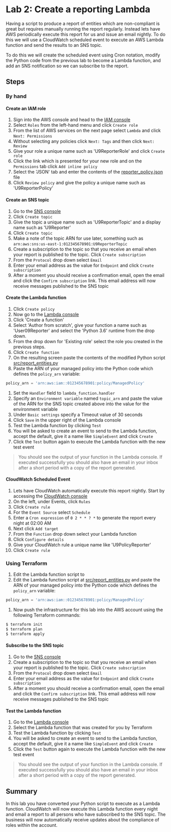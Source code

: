 # Lab 2: Create a reporting Lambda

Having a script to produce a report of entities which are non-compliant is great but requires manually running the report regularly.  Instead lets have AWS periodically execute this report for us and issue an email nightly.  To do this we will use a CloudWatch scheduled event to execute an AWS Lambda function and send the results to an SNS topic.  

To do this we will create the scheduled event using Cron notation, modify the Python code from the previous lab to become a Lambda function, and add an SNS notification so we can subscribe to the report.

## Steps
### By hand
#### Create an IAM role
1. Sign into the AWS console and head to the [IAM console](https://console.aws.amazon.com/iam/home)
1. Select `Roles` from the left-hand menu and click `Create role`
1. From the list of AWS services on the next page select `Lambda` and click `Next: Permissions`
1. Without selecting any policies click `Next: Tags` and then click `Next: Review`
1. Give your role a unique name such as 'U9ReporterRole' and click `Create role`
1. Click the link which is presented for your new role and on the `Permissions` tab click `Add inline policy`
1. Select the 'JSON' tab and enter the contents of the [reporter_policy.json](reporter_policy.json) file
1. Click `Review policy` and give the policy a unique name such as 'U9ReporterPolicy'
#### Create an SNS topic
1. Go to the [SNS console](https://eu-west-1.console.aws.amazon.com/sns/v2/home)
1. Click `Create topic`
1. Give the topic a unique name such as 'U9ReporterTopic' and a display name such as 'U9Reporter'
1. Click `Create topic`
1. Make a note of the topic ARN for use later, something such as `arn:aws:sns:us-east-1:012345678901:U9ReporterTopic`
1. Create a subscription to the topic so that you receive an email when your report is published to the topic.  Click `Create subscription`
1. From the `Protocol` drop down select `Email`
1. Enter your email address as the value for `Endpoint` and click `Create subscription`
1. After a moment you should receive a confirmation email, open the email and click the `Confirm subscription` link.  This email address will now receive messages published to the SNS topic
#### Create the Lambda function
1. Click `Create policy`
1. Now go to the [Lambda console](https://eu-west-1.console.aws.amazon.com/lambda/home)
1. Click 'Create a function'
1. Select 'Author from scratch', give your function a name such as 'User09Reporter' and select the 'Python 3.6' runtime from the drop down.
1. From the drop down for 'Existing role' select the role you created in the previous steps.
1. Click `Create function`
1. On the resulting screen paste the contents of the modified Python script [src/report_entities.py](src/report_entities.py)
1. Paste the ARN of your managed policy into the Python code which defines the `policy_arn` variable:
```Python
policy_arn = 'arn:aws:iam::012345678901:policy/ManagedPolicy'
```
1. Set the `Handler` field to `lambda_function.handler`
1. Specify an `Environment variable` named `topic_arn` and paste the value of the ARN for the SNS topic created above into the value for the environment variable
1. Under `Basic settings` specify a Timeout value of 30 seconds
1. Click `Save` in the upper right of the Lambda console
1. Test the Lambda function by clicking `Test`
1. You will be asked to create an event to send to the Lambda function, accept the default, give it a name like `SimpleEvent` and click `Create`
1. Click the `Test` button again to execute the Lambda function with the new test event
> You should see the output of your function in the Lambda console.  If executed successfully you should also have an email in your inbox after a short period with a copy of the report generated.
#### CloudWatch Scheduled Event
1. Lets have CloudWatch automatically execute this report nightly.  Start by accessing the [CloudWatch console](https://eu-west-1.console.aws.amazon.com/cloudwatch/home)
1. On the left, under Events, click `Rules`
1. Click `Create rule`
1. For the `Event Source` select `Schedule`
1. Enter a `Cron expression` of `0 2 * * ? *` to generate the report every night at 02:00 AM
1. Next click `Add target`
1. From the `Function` drop down select your Lambda function
1. Click `Configure details`
1. Give your CloudWatch rule a unique name like 'U9PolicyReporter'
1. Click `Create rule`

### Using Terraform
1. Edit the Lambda function script to 
1. Edit the Lambda function script at [src/report_entities.py](src/report_entities.py) and paste the ARN of your managed policy into the Python code which defines the `policy_arn` variable:
```Python
policy_arn = 'arn:aws:iam::012345678901:policy/ManagedPolicy'
```
1. Now push the infrastructure for this lab into the AWS account using the following Terraform commands:
```bash
$ terraform init
$ terraform plan
$ terraform apply
```
#### Subscribe to the SNS topic
1. Go to the [SNS console](https://eu-west-1.console.aws.amazon.com/sns/v2/home)
1. Create a subscription to the topic so that you receive an email when your report is published to the topic.  Click `Create subscription`
1. From the `Protocol` drop down select `Email`
1. Enter your email address as the value for `Endpoint` and click `Create subscription`
1. After a moment you should receive a confirmation email, open the email and click the `Confirm subscription` link.  This email address will now receive messages published to the SNS topic
#### Test the Lambda function
1. Go to the [Lambda console](https://eu-west-1.console.aws.amazon.com/lambda/home)
1. Select the Lambda function that was created for you by Terraform
1. Test the Lambda function by clicking `Test`
1. You will be asked to create an event to send to the Lambda function, accept the default, give it a name like `SimpleEvent` and click `Create`
1. Click the `Test` button again to execute the Lambda function with the new test event
> You should see the output of your function in the Lambda console.  If executed successfully you should also have an email in your inbox after a short period with a copy of the report generated.

## Summary
In this lab you have converted your Python script to execute as a Lambda function.  CloudWatch will now execute this Lambda function every night and email a report to all persons who have subscribed to the SNS topic.  The business will now automatically receive updates about the compliance of roles within the account.